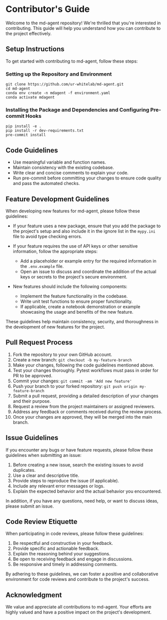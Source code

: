 # Contributor's Guide

Welcome to the md-agent repository! We're thrilled that you're interested in contributing. This guide will help you understand how you can contribute to the project effectively.

## Setup Instructions
To get started with contributing to md-agent, follow these steps:

### Setting up the Repository and Environment
```
git clone https://github.com/ur-whitelab/md-agent.git
cd md-agent
conda env create -n mdagent -f environment.yaml
conda activate mdagent
```

### Installing the Package and Dependencies and Configuring Pre-commit Hooks
```
pip install -e .
pip install -r dev-requirements.txt
pre-commit install
```

## Code Guidelines

- Use meaningful variable and function names.
- Maintain consistency with the existing codebase.
- Write clear and concise comments to explain your code.
- Run pre-commit before committing your changes to ensure code quality and pass the automated checks.

## Feature Development Guidelines

When developing new features for md-agent, please follow these guidelines:

- If your feature uses a new package, ensure that you add the package to the project's setup and also include it in the ignore list in the `mypy.ini` file to avoid type checking errors.

- If your feature requires the use of API keys or other sensitive information, follow the appropriate steps:
  - Add a placeholder or example entry for the required information in the `.env.example` file.
  - Open an issue to discuss and coordinate the addition of the actual keys or secrets to the project's secure environment.

- New features should include the following components:
  - Implement the feature functionality in the codebase.
  - Write unit test functions to ensure proper functionality.
  - If applicable, create a notebook demonstration or example showcasing the usage and benefits of the new feature.

These guidelines help maintain consistency, security, and thoroughness in the development of new features for the project.


## Pull Request Process

1. Fork the repository to your own GitHub account.
2. Create a new branch: `git checkout -b my-feature-branch`
3. Make your changes, following the code guidelines mentioned above.
4. Test your changes thoroughly. Pytest workflows must pass in order for PR to be approved.
5. Commit your changes: `git commit -am 'Add new feature'`
6. Push your branch to your forked repository: `git push origin my-feature-branch`
7. Submit a pull request, providing a detailed description of your changes and their purpose.
8. Request a review from the project maintainers or assigned reviewers.
9. Address any feedback or comments received during the review process.
10. Once your changes are approved, they will be merged into the main branch.


## Issue Guidelines

If you encounter any bugs or have feature requests, please follow these guidelines when submitting an issue:

1. Before creating a new issue, search the existing issues to avoid duplicates.
2. Use a clear and descriptive title.
3. Provide steps to reproduce the issue (if applicable).
4. Include any relevant error messages or logs.
5. Explain the expected behavior and the actual behavior you encountered.

In addition, if you have any questions, need help, or want to discuss ideas, please submit an issue.


## Code Review Etiquette

When participating in code reviews, please follow these guidelines:


1. Be respectful and constructive in your feedback.
2. Provide specific and actionable feedback.
3. Explain the reasoning behind your suggestions.
4. Be open to receiving feedback and engage in discussions.
5. Be responsive and timely in addressing comments.

By adhering to these guidelines, we can foster a positive and collaborative environment for code reviews and contribute to the project's success.


## Acknowledgment

We value and appreciate all contributions to md-agent. Your efforts are highly valued and have a positive impact on the project's development.
